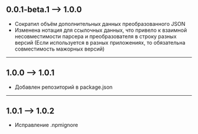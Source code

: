 ## 0.0.1-beta.1 --> 1.0.0

- Сократил объём дополнительных данных преобразованного JSON
- Изменена нотация для ссылочных данных, что привело к взаимной несовместимости парсера и преобразователя в строку разных версий (Если используется в разных приложениях, то обязательна совместимость мажорных версий)

---

## 1.0.0 --> 1.0.1

- Добавлен репозиторий в package.json

---

## 1.0.1 --> 1.0.2

- Исправление .npmignore